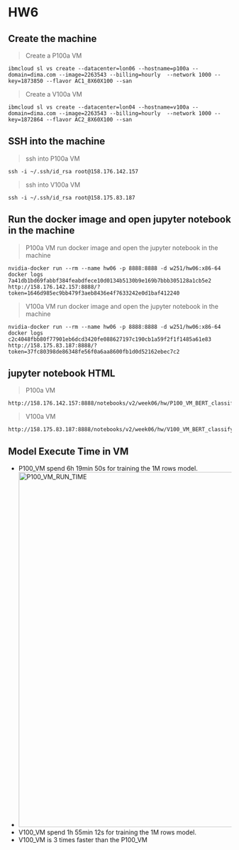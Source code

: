 # HW6

## Create the machine
> Create a P100a VM
```
ibmcloud sl vs create --datacenter=lon06 --hostname=p100a --domain=dima.com --image=2263543 --billing=hourly  --network 1000 --key=1873850 --flavor AC1_8X60X100 --san
```

> Create a V100a VM
```
ibmcloud sl vs create --datacenter=lon04 --hostname=v100a --domain=dima.com --image=2263543 --billing=hourly  --network 1000 --key=1872864 --flavor AC2_8X60X100 --san
```

## SSH into the machine
> ssh into P100a VM
```
ssh -i ~/.ssh/id_rsa root@158.176.142.157
```

> ssh into V100a VM
```
ssh -i ~/.ssh/id_rsa root@158.175.83.187
```

## Run the docker image and open jupyter notebook in the machine

> P100a VM run docker image and open the jupyter notebook in the machine
```
nvidia-docker run --rm --name hw06 -p 8888:8888 -d w251/hw06:x86-64
docker logs 7a41db1bd69fabbf384feabdfece10d0134b5130b9e169b7bbb305128a1cb5e2
http://158.176.142.157:8888/?token=1646d985ec9bb479f3aeb8436e4f7633242e0d1baf412240
```

> V100a VM run docker image and open the jupyter notebook in the machine
```
nvidia-docker run --rm --name hw06 -p 8888:8888 -d w251/hw06:x86-64
docker logs c2c4048fbb80f77901eb6dcd3420fe088627197c190cb1a59f2f1f1485a61e83
http://158.175.83.187:8888/?token=37fc80398de86348fe56f0a6aa8600fb1d0d52162ebec7c2
```

## jupyter notebook HTML
> P100a VM
```
http://158.176.142.157:8888/notebooks/v2/week06/hw/P100_VM_BERT_classifying_toxicity_jade.ipynb
```
> V100a VM
```
http://158.175.83.187:8888/notebooks/v2/week06/hw/V100_VM_BERT_classifying_toxicity_jade.ipynb
```

## Model Execute Time in VM
- P100_VM spend 6h 19min 50s for training the 1M rows model.
- <img width="800" alt="P100_VM_RUN_TIME" src="https://user-images.githubusercontent.com/50607384/88460569-bf39a680-cecf-11ea-8cbb-0b14e747639a.png">
- V100_VM spend 1h 55min 12s for training the 1M rows model.
- V100_VM is 3 times faster than the P100_VM
